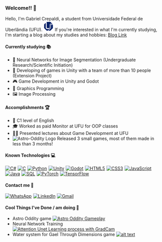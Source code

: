 ### Welcome!! 👋

Hello, I'm Gabriel Crepaldi, a student from Universidade Federal de Uberlândia (UFU). <a href="https://www.ufu.br"><img src="Ufu_logo.png" alt="UFU logo" width="32" height="32"/></a>
If you're interested in what I'm currently studying, I'm starting a blog about my studies and hobbies:
[Blog Link](https://chiseled-lantana-ef4.notion.site/Gabri0-1300f49239cc80c6b557f0f8bec28e76?pvs=4)

#### Currently studying 📚

- 🧠 Neural Networks for Image Segmentation (Undergraduate Research/Scientific Initiation)
- 👾 Developing of games in Unity with a team of more than 10 people (Extension Project)
- 🎮 Game Development in Unity and Godot
- 🔢 Graphics Programming
- 🖼️ Image Processing

#### Accomplishments 🏆

- 🔡 C1 level of English
- 🎓 Worked as paid Monitor at UFU for OOP classes
- 🧑‍🏫 Presented lectures about Game Development at UFU
- <img src="https://github.com/Gabril0/libgdxGame/assets/62163345/fb1e193a-d036-4efb-a6f9-71d2d204b9c2" alt="Astro-Oddity Logo" width="32" height="32"/> Released 3 small games, most of them made in less than 3 months!

#### Known Technologies 💻
<p>
  <span style="display: inline-block; margin-right: 1px;">
    <a href="https://github.com/ArthurHSouza/GaelThroughDimensions"><img src="https://img.shields.io/badge/C%23-239120?style=flat-square&logo=dotnet&logoColor=white" alt="C#"></a>
  </span>
  <span style="display: inline-block; margin-right: 1px;">
    <a href="https://github.com/Gabril0/C"><img src="https://img.shields.io/badge/-C-A8B9CC?style=flat-square&logo=c&logoColor=white" alt="C"></a>
  </span>
  <span style="display: inline-block; margin-right: 1px;">
    <a href="https://github.com/Gabril0/CNN"><img src="https://img.shields.io/badge/-Python-3776AB?style=flat-square&logo=python&logoColor=white" alt="Python"></a>
  </span>
  <span style="display: inline-block; margin-right: 1px;">
    <a href="https://github.com/ArthurHSouza/GaelThroughDimensions"><img src="https://img.shields.io/badge/-Unity-000000?style=flat-square&logo=unity&logoColor=white" alt="Unity"></a>
  </span>
  <span style="display: inline-block; margin-right: 1px;">
    <a href="https://github.com/Gabril0/CharacterCreator"><img src="https://img.shields.io/badge/-Godot-478CBF?style=flat-square&logo=godot-engine&logoColor=white" alt="Godot"></a>
  </span>
  <span style="display: inline-block; margin-right: 1px;">
    <a href="https://github.com/Gabril0/WebDevelopment"><img src="https://img.shields.io/badge/-HTML5-E34F26?style=flat-square&logo=html5&logoColor=white" alt="HTML5"></a>
  </span>
  <span style="display: inline-block; margin-right: 1px;">
    <a href="https://github.com/Gabril0/WebDevelopment"><img src="https://img.shields.io/badge/-CSS3-1272B6?style=flat-square&logo=css3&logoColor=white" alt="CSS3"></a>
  </span>
  <span style="display: inline-block; margin-right: 1px;">
    <a href="https://github.com/Gabril0/WebDevelopment"><img src="https://img.shields.io/badge/-JavaScript-F7DF1E?style=flat-square&logo=javascript&logoColor=black" alt="JavaScript"></a>
  </span>
  <span style="display: inline-block; margin-right: 1px;">
    <a href="https://github.com/Gabril0/Sistema-de-Banco-Trabalho-POO-"><img src="https://img.shields.io/badge/-Java-007396?style=flat-square&logo=openjdk&logoColor=white" alt="Java"></a>
  </span>
  <span style="display: inline-block; margin-right: 1px;">
    <a href="https://github.com/Gabril0/WebDevelopment"><img src="https://img.shields.io/badge/-SQL-4479A1?style=flat-square&logo=postgresql&logoColor=white" alt="SQL"></a>
  </span>
  <span style="display: inline-block; margin-right: 1px;">
    <a href="https://github.com/Gabril0/CNN"><img src="https://img.shields.io/badge/-PyTorch-EE4C2C?style=flat-square&logo=pytorch&logoColor=white" alt="PyTorch"></a>
  </span>
  <span style="display: inline-block; margin-right: 1px;">
    <a href="https://github.com/Gabril0/CNN"><img src="https://img.shields.io/badge/-TensorFlow-FF6F00?style=flat-square&logo=tensorflow&logoColor=white" alt="TensorFlow"></a>
  </span>
</p>

#### Contact me 🤝
<p>
  <span style="display: inline-block; margin-right: 1px;">
    <a href="https://wa.me/+5134992157006"><img src="https://img.shields.io/badge/WhatsApp-25D366?style=flat-square&logo=whatsapp&logoColor=white" alt="WhatsApp"></a>
  </span>
  <span style="display: inline-block; margin-right: 1px;">
    <a href="https://www.linkedin.com/in/gabrielgcrepaldi/"><img src="https://img.shields.io/badge/LinkedIn-0077B5?style=flat-square&logo=linkedin&logoColor=white" alt="LinkedIn"></a>
  </span>
  <span style="display: inline-block; margin-right: 1px;">
    <a href="mailto:gabrielgcrepaldi@gmail.com"><img src="https://img.shields.io/badge/Gmail-D14836?style=flat-square&logo=gmail&logoColor=white" alt="Gmail"></a>
  </span>
</p>

#### Cool Things I've Done / am doing 🌟

- Astro Oddity game
<a href="https://github.com/Gabril0/Astro-Oddity">![Astro Oddity Gameplay](Astro_Oddity_zfzNw87GPM.gif)</a>
- Neural Network Training
<a href="https://github.com/Gabril0/CNN">![Attention Unet Learning process with GradCam](CNN.gif)</a>
- Water system for Gael Through Dimensions game
<a href="https://github.com/ArthurHSouza/GaelThroughDimensions">![alt text](Unity_36UyNlaFgO.gif)</a>
